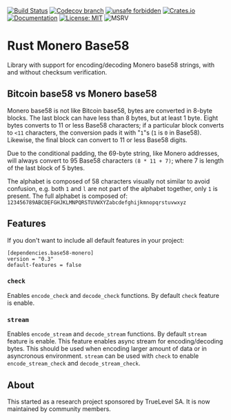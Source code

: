 [![Build Status](https://img.shields.io/github/workflow/status/monero-rs/base58-monero/Build/main)](https://github.com/monero-rs/base58-monero/actions/workflows/build.yml)
[![Codecov branch](https://img.shields.io/codecov/c/gh/monero-rs/base58-monero/main)](https://app.codecov.io/gh/monero-rs/base58-monero)
[![unsafe forbidden](https://img.shields.io/badge/unsafe-forbidden-success.svg)](https://github.com/rust-secure-code/safety-dance/)
[![Crates.io](https://img.shields.io/crates/v/base58-monero.svg)](https://crates.io/crates/base58-monero)
[![Documentation](https://docs.rs/base58-monero/badge.svg)](https://docs.rs/base58-monero)
[![License: MIT](https://img.shields.io/badge/License-MIT-yellow.svg)](https://opensource.org/licenses/MIT)
![MSRV](https://img.shields.io/badge/MSRV-1.45.2-blue)

Rust Monero Base58
===

Library with support for encoding/decoding Monero base58 strings, with and without checksum
verification.

## Bitcoin base58 vs Monero base58

Monero base58 is not like Bitcoin base58, bytes are converted in 8-byte blocks. The last block can
have less than 8 bytes, but at least 1 byte. Eight bytes converts to 11 or less Base58 characters;
if a particular block converts to `<11` characters, the conversion pads it with "`1`"s (`1` is `0`
in Base58). Likewise, the final block can convert to 11 or less Base58 digits.

Due to the conditional padding, the 69-byte string, like Monero addresses, will always convert to 95
Base58 characters `(8 * 11 + 7)`; where 7 is length of the last block of 5 bytes.

The alphabet is composed of 58 characters visually not similar to avoid confusion, e.g. both `1` and
`l` are not part of the alphabet together, only `1` is present. The full alphabet is composed of:
`123456789ABCDEFGHJKLMNPQRSTUVWXYZabcdefghijkmnopqrstuvwxyz`

## Features

If you don't want to include all default features in your project:

```
[dependencies.base58-monero]
version = "0.3"
default-features = false
```

### `check`

Enables `encode_check` and `decode_check` functions. By default `check` feature is enable.

### `stream`

Enables `encode_stream` and `decode_stream` functions. By default `stream` feature is enable. This
feature enables async stream for encoding/decoding bytes. This should be used when encoding larger
amount of data or in asyncronous environment. `stream` can be used with `check` to enable
`encode_stream_check` and `decode_stream_check`.

## About

This started as a research project sponsored by TrueLevel SA. It is now maintained by community
members.
